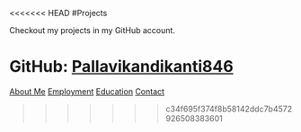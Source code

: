 <<<<<<< HEAD
#Projects

Checkout my projects in my GitHub account.

GitHub: [Pallavikandikanti846](https://github.com/Pallavikandikanti846)  
=======
[About Me](index.markdown)
[Employment](employment.markdown)
[Education](education.markdown)
[Contact](contact.markdown)
>>>>>>> c34f695f374f8b58142ddc7b4572926508383601
